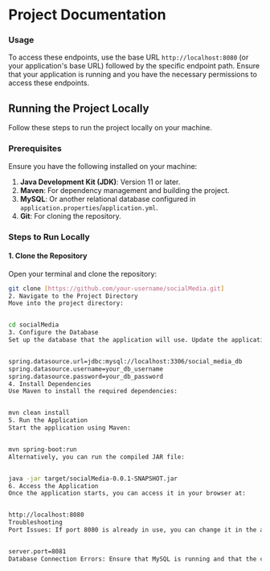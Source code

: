 # Project Documentation

### Usage

To access these endpoints, use the base URL `http://localhost:8080` (or your application's base URL) followed by the specific endpoint path. Ensure that your application is running and you have the necessary permissions to access these endpoints.

## Running the Project Locally

Follow these steps to run the project locally on your machine.

### Prerequisites

Ensure you have the following installed on your machine:

1. **Java Development Kit (JDK)**: Version 11 or later.
2. **Maven**: For dependency management and building the project.
3. **MySQL**: Or another relational database configured in `application.properties`/`application.yml`.
4. **Git**: For cloning the repository.

### Steps to Run Locally

#### 1. Clone the Repository
Open your terminal and clone the repository:
```bash
git clone [https://github.com/your-username/socialMedia.git]
2. Navigate to the Project Directory
Move into the project directory:


cd socialMedia
3. Configure the Database
Set up the database that the application will use. Update the application.properties or application.yml file with your local database credentials:


spring.datasource.url=jdbc:mysql://localhost:3306/social_media_db
spring.datasource.username=your_db_username
spring.datasource.password=your_db_password
4. Install Dependencies
Use Maven to install the required dependencies:


mvn clean install
5. Run the Application
Start the application using Maven:


mvn spring-boot:run
Alternatively, you can run the compiled JAR file:


java -jar target/socialMedia-0.0.1-SNAPSHOT.jar
6. Access the Application
Once the application starts, you can access it in your browser at:


http://localhost:8080
Troubleshooting
Port Issues: If port 8080 is already in use, you can change it in the application.properties:


server.port=8081
Database Connection Errors: Ensure that MySQL is running and that the credentials in application.properties match your local setup.
